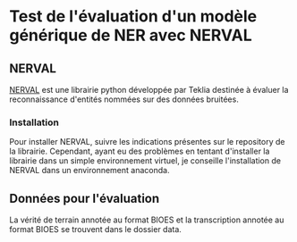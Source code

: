 # Test de l'évaluation d'un modèle générique de NER avec NERVAL

## NERVAL

[NERVAL](https://gitlab.com/teklia/nerval/-/tree/master) est une librairie python développée par Teklia destinée à évaluer la reconnaissance d'entités nommées sur des données bruitées. 

### Installation

Pour installer NERVAL, suivre les indications présentes sur le repository de la librairie. Cependant, ayant eu des problèmes en tentant d'installer la librairie dans un simple environnement virtuel, je conseille l'installation de NERVAL dans un environnement anaconda.

## Données pour l'évaluation

La vérité de terrain annotée au format BIOES et la transcription annotée au format BIOES se trouvent dans le dossier data.
